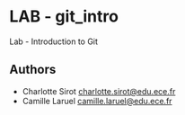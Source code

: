 # LAB - git_intro
Lab - Introduction to Git

## Authors
* Charlotte Sirot <charlotte.sirot@edu.ece.fr>
* Camille Laruel <camille.laruel@edu.ece.fr>
